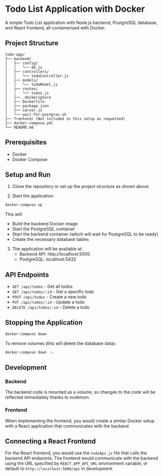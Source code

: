 # Todo List Application with Docker

A simple Todo List application with Node.js backend, PostgreSQL database, and React frontend, all containerized with Docker.

## Project Structure

```
todo-app/
├── backend/
│   ├── config/
│   │   └── db.js
│   ├── controllers/
│   │   └── todoController.js
│   ├── models/
│   │   └── todoModel.js
│   ├── routes/
│   │   └── todos.js
│   ├── .dockerignore
│   ├── Dockerfile
│   ├── package.json
│   ├── server.js
│   └── wait-for-postgres.sh
├── frontend/ (Not included in this setup as requested)
├── docker-compose.yml
└── README.md
```

## Prerequisites

- Docker
- Docker Compose

## Setup and Run

1. Clone the repository or set up the project structure as shown above.

2. Start the application:

```bash
docker-compose up
```

This will:
- Build the backend Docker image
- Start the PostgreSQL container
- Start the backend container (which will wait for PostgreSQL to be ready)
- Create the necessary database tables

3. The application will be available at:
    - Backend API: http://localhost:5000
    - PostgreSQL: localhost:5432

## API Endpoints

- `GET /api/todos` - Get all todos
- `GET /api/todos/:id` - Get a specific todo
- `POST /api/todos` - Create a new todo
- `PUT /api/todos/:id` - Update a todo
- `DELETE /api/todos/:id` - Delete a todo

## Stopping the Application

```bash
docker-compose down
```

To remove volumes (this will delete the database data):

```bash
docker-compose down -v
```

## Development

### Backend
The backend code is mounted as a volume, so changes to the code will be reflected immediately thanks to nodemon.

### Frontend
When implementing the frontend, you would create a similar Docker setup with a React application that communicates with the backend.

## Connecting a React Frontend

For the React frontend, you would use the `todoApi.js` file that calls the backend API endpoints. The frontend would communicate with the backend using the URL specified by `REACT_APP_API_URL` environment variable, or default to `http://localhost:5000/api` in development.